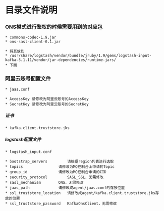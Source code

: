 # 目录文件说明


### ONS模式进行鉴权的时候需要用到的对应包

	* commons-codec-1.9.jar
	* ons-sasl-client-0.1.jar

	* 将其放到
	* /usr/share/logstash/vendor/bundle/jruby/1.9/gems/logstash-input-kafka-5.1.11/vendor/jar-dependencies/runtime-jars/
	* 下面

### 阿里云账号配置文件
	
	* jaas.conf

	* AccessKey	请修改为阿里云账号的AccessKey
	* SecretKey	请修改为阿里云账号的SecretKey

##### 证书
	
	* kafka.client.truststore.jks

##### logstash配置文件

	* logstash_input.conf

	* bootstrap_servers	        请根据region列表进行选取
	* topics		        请修改为MQ控制台上申请的Topic
	* group_id		        请修改为MQ控制台申请的CID
	* security_protocol	        SASL_SSL，无需修改
	* sasl_mechanism		ONS，无需修改
	* jaas_path		        请修改成agent/jaas.conf的存放位置
	* ssl_truststore_location	请修改成agent/kafka.client.truststore.jks存放的位置
	* ssl_truststore_password	KafkaOnsClient，无需修改
